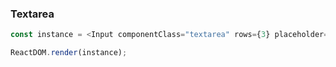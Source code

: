 ### Textarea

<!--start-code-->

```js
const instance = <Input componentClass="textarea" rows={3} placeholder="Textarea" />;

ReactDOM.render(instance);
```

<!--end-code-->
